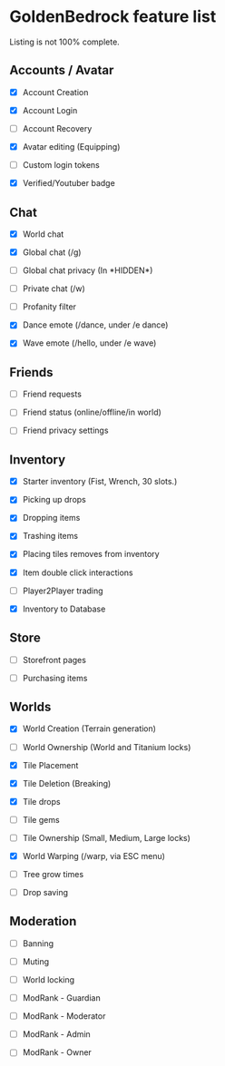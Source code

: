 # GoldenBedrock feature list

Listing is not 100% complete.

## Accounts / Avatar

- [x] Account Creation

- [x] Account Login

- [ ] Account Recovery

- [x] Avatar editing (Equipping)

- [ ] Custom login tokens

- [X] Verified/Youtuber badge

## Chat

- [x] World chat

- [x] Global chat (/g)

- [ ] Global chat privacy (In \*HIDDEN*)

- [ ] Private chat (/w)

- [ ] Profanity filter

- [x] Dance emote (/dance, under /e dance)

- [x] Wave emote (/hello, under /e wave)

## Friends

- [ ] Friend requests

- [ ] Friend status (online/offline/in world)

- [ ] Friend privacy settings

## Inventory

- [x] Starter inventory (Fist, Wrench, 30 slots.)

- [X] Picking up drops

- [x] Dropping items

- [x] Trashing items

- [X] Placing tiles removes from inventory

- [x] Item double click interactions

- [ ] Player2Player trading

- [X] Inventory to Database

## Store

- [ ] Storefront pages

- [ ] Purchasing items

## Worlds

- [x] World Creation (Terrain generation)

- [ ] World Ownership (World and Titanium locks)

- [x] Tile Placement

- [x] Tile Deletion (Breaking)

- [X] Tile drops

- [ ] Tile gems

- [ ] Tile Ownership (Small, Medium, Large locks)

- [x] World Warping (/warp, via ESC menu)

- [ ] Tree grow times

- [ ] Drop saving

## Moderation

- [ ] Banning

- [ ] Muting

- [ ] World locking

- [ ] ModRank - Guardian

- [ ] ModRank - Moderator

- [ ] ModRank - Admin

- [ ] ModRank - Owner